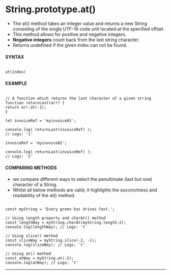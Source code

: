# String.prototype.at()

- The at() method takes an integer value and returns a new String consisting of the single UTF-16 code unit located at the specified offset.
- This method allows for positive and negative integers.
- **Negative integers** count back from the last string character.
- Returns undefined if the given index can not be found.

#### **SYNTAX**

```

at(index)

```

#### **EXAMPLE**

```

// A function which returns the last character of a given string
function returnLast(arr) {
return arr.at(-1);
}

let invoiceRef = 'myinvoice01';

console.log( returnLast(invoiceRef) );
// Logs: '1'

invoiceRef = 'myinvoice02';

console.log( returnLast(invoiceRef) );
// Logs: '2'

```

#### **COMPARING METHODS**

- we compare different ways to select the penultimate (last but one) character of a String.
- Whilst all below methods are valid, it highlights the succinctness and readability of the at() method.

```

const myString = 'Every green bus drives fast.';

// Using length property and charAt() method
const lengthWay = myString.charAt(myString.length-2);
console.log(lengthWay); // Logs: 't'

// Using slice() method
const sliceWay = myString.slice(-2, -1);
console.log(sliceWay); // Logs: 't'

// Using at() method
const atWay = myString.at(-2);
console.log(atWay); // Logs: 't'

```

---
